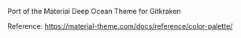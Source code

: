 Port of the Material Deep Ocean Theme for Gitkraken

Reference:
https://material-theme.com/docs/reference/color-palette/
